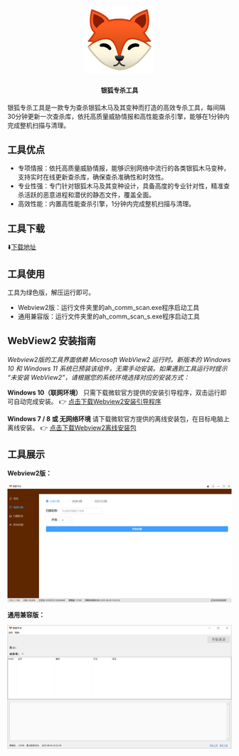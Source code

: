 <h1 align="center">
  <a href="https://github.com/das-secbox/silverfox_scanner"><img src="images/Logo.png" width="30%"  alt="银狐专杀工具"></a>
</h1>

<h4 align="center">银狐专杀工具</h4>

银狐专杀工具是一款专为查杀银狐木马及其变种而打造的高效专杀工具，每间隔30分钟更新一次查杀库，依托高质量威胁情报和高性能查杀引擎，能够在1分钟内完成整机扫描与清理。

## 工具优点

+ 专项情报：依托高质量威胁情报，能够识别网络中流行的各类银狐木马变种，支持实时在线更新查杀库，确保查杀准确性和时效性。
+ 专业性强：专门针对银狐木马及其变种设计，具备高度的专业针对性，精准查杀活跃的恶意进程和潜伏的静态文件，覆盖全面。
+ 高效性能：内置高性能查杀引擎，1分钟内完成整机扫描与清理。

## 工具下载
⬇️[下载地址](https://github.com/das-secbox/silverfox_scanner/releases)

## 工具使用
工具为绿色版，解压运行即可。
* Webview2版：运行文件夹里的ah_comm_scan.exe程序启动工具
* 通用兼容版：运行文件夹里的ah_comm_scan_s.exe程序启动工具

## WebView2 安装指南
*Webview2版的工具界面依赖 Microsoft WebView2 运行时。新版本的 Windows 10 和 Windows 11 系统已预装该组件，无需手动安装。如果遇到工具运行时提示 “未安装 WebView2”，请根据您的系统环境选择对应的安装方式：*

**Windows 10（联网环境）**
只需下载微软官方提供的安装引导程序，双击运行即可自动完成安装。
👉 [点击下载Webview2安装引导程序](https://secbox.dbappsecurity.com.cn/tool/tools/resource/webview2/win10/MicrosoftEdgeWebview2Setup.exe)

**Windows 7 / 8 或 无网络环境**
请下载微软官方提供的离线安装包，在目标电脑上离线安装。
👉 [点击下载Webview2离线安装包](https://secbox.dbappsecurity.com.cn/tool/tools/resource/webview2/win7/MicrosoftEdgeWebView2RuntimeInstallerX64.exe)

## 工具展示
**Webview2版：**

![!界面展示](./images/Webview_version.png)

**通用兼容版：**

![!界面展示](./images/Universal_version.png)
